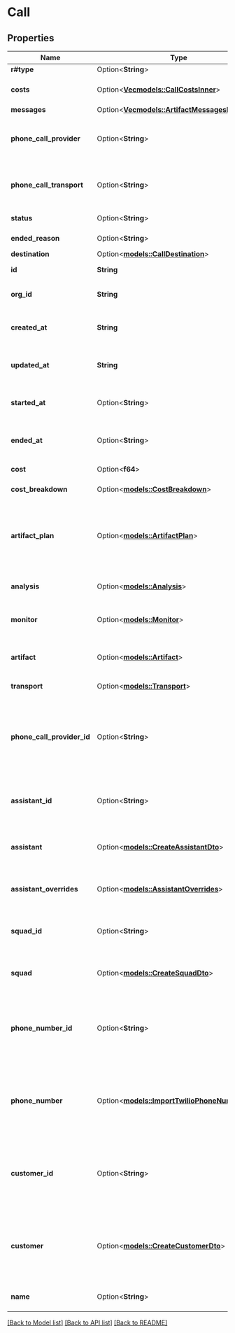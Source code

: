 # Call

## Properties

Name | Type | Description | Notes
------------ | ------------- | ------------- | -------------
**r#type** | Option<**String**> | This is the type of call. | [optional]
**costs** | Option<[**Vec<models::CallCostsInner>**](Call_costs_inner.md)> | These are the costs of individual components of the call in USD. | [optional]
**messages** | Option<[**Vec<models::ArtifactMessagesInner>**](Artifact_messages_inner.md)> |  | [optional]
**phone_call_provider** | Option<**String**> | This is the provider of the call.  Only relevant for `outboundPhoneCall` and `inboundPhoneCall` type. | [optional]
**phone_call_transport** | Option<**String**> | This is the transport of the phone call.  Only relevant for `outboundPhoneCall` and `inboundPhoneCall` type. | [optional]
**status** | Option<**String**> | This is the status of the call. | [optional]
**ended_reason** | Option<**String**> | This is the explanation for how the call ended. | [optional]
**destination** | Option<[**models::CallDestination**](Call_destination.md)> |  | [optional]
**id** | **String** | This is the unique identifier for the call. | 
**org_id** | **String** | This is the unique identifier for the org that this call belongs to. | 
**created_at** | **String** | This is the ISO 8601 date-time string of when the call was created. | 
**updated_at** | **String** | This is the ISO 8601 date-time string of when the call was last updated. | 
**started_at** | Option<**String**> | This is the ISO 8601 date-time string of when the call was started. | [optional]
**ended_at** | Option<**String**> | This is the ISO 8601 date-time string of when the call was ended. | [optional]
**cost** | Option<**f64**> | This is the cost of the call in USD. | [optional]
**cost_breakdown** | Option<[**models::CostBreakdown**](CostBreakdown.md)> | This is the cost of the call in USD. | [optional]
**artifact_plan** | Option<[**models::ArtifactPlan**](ArtifactPlan.md)> | This is a copy of assistant artifact plan. This isn't actually stored on the call but rather just returned in POST /call/web to enable artifact creation client side. | [optional]
**analysis** | Option<[**models::Analysis**](Analysis.md)> | This is the analysis of the call. Configure in `assistant.analysisPlan`. | [optional]
**monitor** | Option<[**models::Monitor**](Monitor.md)> | This is to real-time monitor the call. Configure in `assistant.monitorPlan`. | [optional]
**artifact** | Option<[**models::Artifact**](Artifact.md)> | These are the artifacts created from the call. Configure in `assistant.artifactPlan`. | [optional]
**transport** | Option<[**models::Transport**](Transport.md)> | This is the transport used for the call. | [optional]
**phone_call_provider_id** | Option<**String**> | The ID of the call as provided by the phone number service. callSid in Twilio. conversationUuid in Vonage. callControlId in Telnyx.  Only relevant for `outboundPhoneCall` and `inboundPhoneCall` type. | [optional]
**assistant_id** | Option<**String**> | This is the assistant that will be used for the call. To use a transient assistant, use `assistant` instead. | [optional]
**assistant** | Option<[**models::CreateAssistantDto**](CreateAssistantDTO.md)> | This is the assistant that will be used for the call. To use an existing assistant, use `assistantId` instead. | [optional]
**assistant_overrides** | Option<[**models::AssistantOverrides**](AssistantOverrides.md)> | These are the overrides for the `assistant` or `assistantId`'s settings and template variables. | [optional]
**squad_id** | Option<**String**> | This is the squad that will be used for the call. To use a transient squad, use `squad` instead. | [optional]
**squad** | Option<[**models::CreateSquadDto**](CreateSquadDTO.md)> | This is a squad that will be used for the call. To use an existing squad, use `squadId` instead. | [optional]
**phone_number_id** | Option<**String**> | This is the phone number that will be used for the call. To use a transient number, use `phoneNumber` instead.  Only relevant for `outboundPhoneCall` and `inboundPhoneCall` type. | [optional]
**phone_number** | Option<[**models::ImportTwilioPhoneNumberDto**](ImportTwilioPhoneNumberDTO.md)> | This is the phone number that will be used for the call. To use an existing number, use `phoneNumberId` instead.  Only relevant for `outboundPhoneCall` and `inboundPhoneCall` type. | [optional]
**customer_id** | Option<**String**> | This is the customer that will be called. To call a transient customer , use `customer` instead.  Only relevant for `outboundPhoneCall` and `inboundPhoneCall` type. | [optional]
**customer** | Option<[**models::CreateCustomerDto**](CreateCustomerDTO.md)> | This is the customer that will be called. To call an existing customer, use `customerId` instead.  Only relevant for `outboundPhoneCall` and `inboundPhoneCall` type. | [optional]
**name** | Option<**String**> | This is the name of the call. This is just for your own reference. | [optional]

[[Back to Model list]](../README.md#documentation-for-models) [[Back to API list]](../README.md#documentation-for-api-endpoints) [[Back to README]](../README.md)


